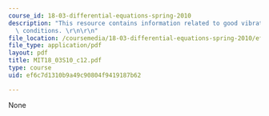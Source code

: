 ```yaml
---
course_id: 18-03-differential-equations-spring-2010
description: "This resource contains information related to good vibrations and damping\
  \ conditions. \r\n\r\n"
file_location: /coursemedia/18-03-differential-equations-spring-2010/ef6c7d1310b9a49c90804f9419187b62_MIT18_03S10_c12.pdf
file_type: application/pdf
layout: pdf
title: MIT18_03S10_c12.pdf
type: course
uid: ef6c7d1310b9a49c90804f9419187b62

---
```

None